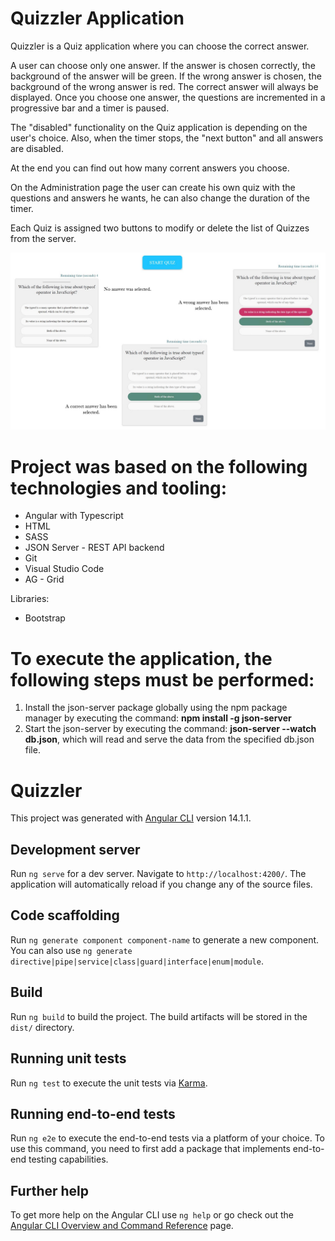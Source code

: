 # Quizzler Application

Quizzler is a Quiz application where you can choose the correct answer.

A user can choose only one answer. If the answer is chosen correctly, the background of the answer will be green. If the wrong answer is chosen, the background of the wrong answer is red. The correct answer will always be displayed. Once you choose one answer, the questions are incremented in a progressive bar and a timer is paused. 
 
The "disabled" functionality on the Quiz application is depending on the user's choice. Also, when the timer stops, the "next button" and all answers are disabled.

At the end you can find out how many corrent answers you choose. 

On the Administration page the user can create his own quiz with the questions and answers he wants, he can also change the duration of the timer. 

Each Quiz is assigned two buttons to modify or delete the list of Quizzes from the server.

<img src="Screenshot 2023-01-27 000535.jpg">

# Project was based on the following technologies and tooling:
- Angular with Typescript
- HTML
- SASS
- JSON Server - REST API backend
- Git
- Visual Studio Code
- AG - Grid

Libraries:
- Bootstrap

# To execute the application, the following steps must be performed:

1. Install the json-server package globally using the npm package manager by executing the command: **npm install -g json-server**
2. Start the json-server by executing the command: **json-server --watch db.json**, which will read and serve the data from the specified db.json file.


# Quizzler

This project was generated with [Angular CLI](https://github.com/angular/angular-cli) version 14.1.1.

## Development server

Run `ng serve` for a dev server. Navigate to `http://localhost:4200/`. The application will automatically reload if you change any of the source files.

## Code scaffolding

Run `ng generate component component-name` to generate a new component. You can also use `ng generate directive|pipe|service|class|guard|interface|enum|module`.

## Build

Run `ng build` to build the project. The build artifacts will be stored in the `dist/` directory.

## Running unit tests

Run `ng test` to execute the unit tests via [Karma](https://karma-runner.github.io).

## Running end-to-end tests

Run `ng e2e` to execute the end-to-end tests via a platform of your choice. To use this command, you need to first add a package that implements end-to-end testing capabilities.

## Further help

To get more help on the Angular CLI use `ng help` or go check out the [Angular CLI Overview and Command Reference](https://angular.io/cli) page.
